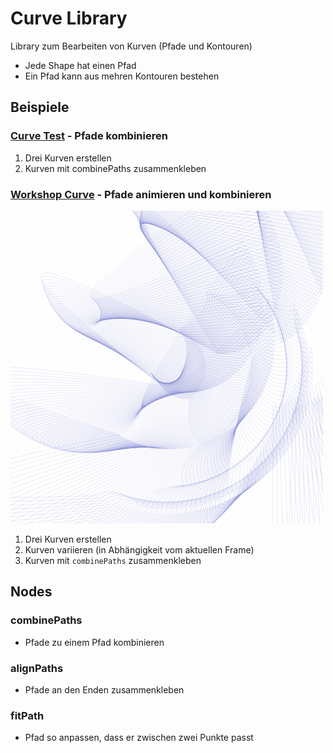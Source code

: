 # Curve Library

Library zum Bearbeiten von Kurven (Pfade und Kontouren)

- Jede Shape hat einen Pfad
- Ein Pfad kann aus mehren Kontouren bestehen

## Beispiele 

### [Curve Test](https://nodebox.live/bitcraftlab/curveTest) - Pfade kombinieren

1. Drei Kurven erstellen
2. Kurven mit combinePaths zusammenkleben


### [Workshop Curve](https://nodebox.live/bitcraftlab/curvePlay01) -  Pfade animieren und kombinieren

![](assets/libraries_curve_curvePlay01.png)

1. Drei Kurven erstellen
2. Kurven variieren (in Abhängigkeit vom aktuellen Frame)
3. Kurven mit `combinePaths` zusammenkleben

## Nodes

### combinePaths

- Pfade zu einem Pfad kombinieren

### alignPaths

- Pfade an den Enden zusammenkleben

### fitPath

- Pfad so anpassen, dass er zwischen zwei Punkte passt


